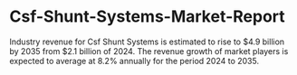 # Csf-Shunt-Systems-Market-Report
Industry revenue for Csf Shunt Systems is estimated to rise to $4.9 billion by 2035 from $2.1 billion of 2024. The revenue growth of market players is expected to average at 8.2% annually for the period 2024 to 2035.
